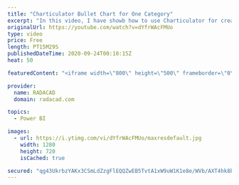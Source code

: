 ```yaml
---
title: "Charticulator Bullet Chart for One Category"
excerpt: "In this video, I have showb how to use Charticulator for creating a Bullet Chart with one Category,"
originalUrl: https://youtube.com/watch?v=dYfrWAcFMUo
type: video
price: Free
length: PT15M29S
publishedDateTime: 2020-09-24T00:10:15Z
heat: 50

featuredContent: "<iframe width=\"800\" height=\"500\" frameborder=\"0\" src=\"https://www.youtube.com/embed/dYfrWAcFMUo\" allow=\"accelerometer; autoplay; encrypted-media; gyroscope; picture-in-picture\" allowfullscreen></iframe>"

provider:
  name: RADACAD
  domain: radacad.com

topics:
  - Power BI

images:
  - url: https://i.ytimg.com/vi/dYfrWAcFMUo/maxresdefault.jpg
    width: 1280
    height: 720
    isCached: true

secured: "qg43UkrbzYAKx3CSmLdZzgFlEQQZwEB5TvtA1xW9uW1K1e8e/WVb/AXT4hk8bKPE/GrYzTdiwBqwDFYbEBAA0E+b4duELOUPipFhh6kX0Uc0Emfl/ChbODx4Xd8X1Y2ESQQde+pcKTufM8oqhqeV7cf6AWeG+RC10i+nC0LLjZTljhvjuTGWK7G3u+rxYeVoZxU4XZP8NPAZQjpMwWacIIW6YqtBe+i5+oPM9s50tWDNh85XzR+j0ZXoUp26O9h2nURhbIUd586fcQrxxKpayYVtrNlvpjBnJJv1r7U++FTG4Fkxpw1kDRn2NYFJ775zmyoKnr7bhsEGAEvlQbb67h4OI9sYC1HLsLE22DWAencSpSdDEGAPK1wlss5RKNCo1oYWOPtJ8C7Tdo0gWotTkD0RmD+TFKWatVN0AkNfJ1A=;DlB/23N/FR3ff7Mdw1wPuA=="
---
```


